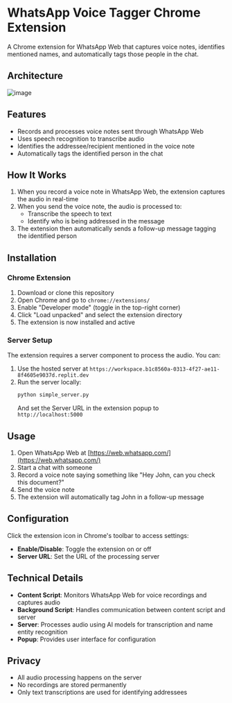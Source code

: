 # WhatsApp Voice Tagger Chrome Extension

A Chrome extension for WhatsApp Web that captures voice notes, identifies mentioned names, and automatically tags those people in the chat.
## Architecture
![image](https://github.com/user-attachments/assets/75993dad-3e4b-47be-9ba8-e3d898468186)

## Features

- Records and processes voice notes sent through WhatsApp Web
- Uses speech recognition to transcribe audio
- Identifies the addressee/recipient mentioned in the voice note
- Automatically tags the identified person in the chat

## How It Works

1. When you record a voice note in WhatsApp Web, the extension captures the audio in real-time
2. When you send the voice note, the audio is processed to:
   - Transcribe the speech to text
   - Identify who is being addressed in the message
3. The extension then automatically sends a follow-up message tagging the identified person

## Installation

### Chrome Extension

1. Download or clone this repository
2. Open Chrome and go to `chrome://extensions/`
3. Enable "Developer mode" (toggle in the top-right corner)
4. Click "Load unpacked" and select the extension directory
5. The extension is now installed and active

### Server Setup

The extension requires a server component to process the audio. You can:

1. Use the hosted server at `https://workspace.b1c8560a-0313-4f27-ae11-8f4605e9037d.replit.dev`
2. Run the server locally:
   ```bash
   python simple_server.py
   ```
   And set the Server URL in the extension popup to `http://localhost:5000`

## Usage

1. Open WhatsApp Web at [https://web.whatsapp.com/](https://web.whatsapp.com/)
2. Start a chat with someone
3. Record a voice note saying something like "Hey John, can you check this document?"
4. Send the voice note
5. The extension will automatically tag John in a follow-up message

## Configuration

Click the extension icon in Chrome's toolbar to access settings:

- **Enable/Disable**: Toggle the extension on or off
- **Server URL**: Set the URL of the processing server

## Technical Details

- **Content Script**: Monitors WhatsApp Web for voice recordings and captures audio
- **Background Script**: Handles communication between content script and server
- **Server**: Processes audio using AI models for transcription and name entity recognition
- **Popup**: Provides user interface for configuration

## Privacy

- All audio processing happens on the server
- No recordings are stored permanently
- Only text transcriptions are used for identifying addressees
